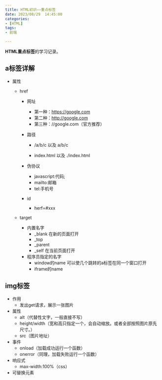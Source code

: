 ```yaml
---
title: HTML初识——重点标签
date: 2023/08/29  14:45:00
categories:
- [HTML]
tags:
- 前端

---
```


**HTML重点标签**的学习记录。

<!-- more -->

## a标签详解

- 属性
  - href
  
    - 网址
  
      - 第一种：https://google.com
      - 第二种：http://google.com
      - 第三种：//google.com（官方推荐）
    - 路径
  
      - /a/b/c 以及 a/b/c
  
      - index.html 以及 ./index.html
    - 伪协议
      - javascript:代码;
      - mailto:邮箱
      - tel:手机号
    - id
      - herf=#xxx
  - target
    - 内置名字
      - _blank 在新的页面打开
      - _top 
      - _parent
      - _self 在当前页面打开
    - 程序员指定的名字
      - window的name 可以使几个跳转的a标签在同一个窗口打开
      - iframe的name
  
## img标签

- 作用
  - 发出get请求，展示一张图片
- 属性
  - alt（代替性文字，一般直接不写）
  - height/width（宽和高只指定一个，会自动缩放。或者全部按照图片原先尺寸。）
  - src（图片地址）
- 事件
  - onload（加载成功运行一个函数）
  - onerror（同理，加载失败运行一个函数）
- 响应式
  - max-width:100%（css）
- 可替换元素

  